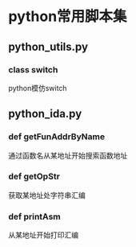 # python常用脚本集

## python_utils.py
### class switch
python模仿switch<br>

## python_ida.py
### def getFunAddrByName
通过函数名从某地址开始搜索函数地址<br>

### def getOpStr
获取某地址处字符串汇编<br>

### def printAsm
从某地址开始打印汇编<br>